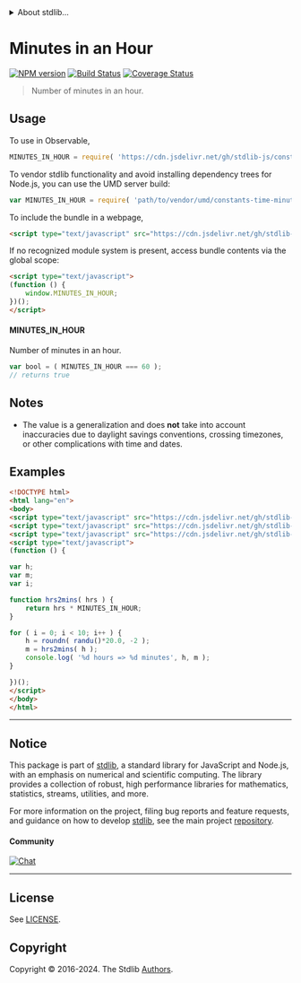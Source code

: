 <!--

@license Apache-2.0

Copyright (c) 2018 The Stdlib Authors.

Licensed under the Apache License, Version 2.0 (the "License");
you may not use this file except in compliance with the License.
You may obtain a copy of the License at

   http://www.apache.org/licenses/LICENSE-2.0

Unless required by applicable law or agreed to in writing, software
distributed under the License is distributed on an "AS IS" BASIS,
WITHOUT WARRANTIES OR CONDITIONS OF ANY KIND, either express or implied.
See the License for the specific language governing permissions and
limitations under the License.

-->


<details>
  <summary>
    About stdlib...
  </summary>
  <p>We believe in a future in which the web is a preferred environment for numerical computation. To help realize this future, we've built stdlib. stdlib is a standard library, with an emphasis on numerical and scientific computation, written in JavaScript (and C) for execution in browsers and in Node.js.</p>
  <p>The library is fully decomposable, being architected in such a way that you can swap out and mix and match APIs and functionality to cater to your exact preferences and use cases.</p>
  <p>When you use stdlib, you can be absolutely certain that you are using the most thorough, rigorous, well-written, studied, documented, tested, measured, and high-quality code out there.</p>
  <p>To join us in bringing numerical computing to the web, get started by checking us out on <a href="https://github.com/stdlib-js/stdlib">GitHub</a>, and please consider <a href="https://opencollective.com/stdlib">financially supporting stdlib</a>. We greatly appreciate your continued support!</p>
</details>

# Minutes in an Hour

[![NPM version][npm-image]][npm-url] [![Build Status][test-image]][test-url] [![Coverage Status][coverage-image]][coverage-url] <!-- [![dependencies][dependencies-image]][dependencies-url] -->

> Number of minutes in an hour.



<section class="usage">

## Usage

To use in Observable,

```javascript
MINUTES_IN_HOUR = require( 'https://cdn.jsdelivr.net/gh/stdlib-js/constants-time-minutes-in-hour@umd/browser.js' )
```

To vendor stdlib functionality and avoid installing dependency trees for Node.js, you can use the UMD server build:

```javascript
var MINUTES_IN_HOUR = require( 'path/to/vendor/umd/constants-time-minutes-in-hour/index.js' )
```

To include the bundle in a webpage,

```html
<script type="text/javascript" src="https://cdn.jsdelivr.net/gh/stdlib-js/constants-time-minutes-in-hour@umd/browser.js"></script>
```

If no recognized module system is present, access bundle contents via the global scope:

```html
<script type="text/javascript">
(function () {
    window.MINUTES_IN_HOUR;
})();
</script>
```

#### MINUTES_IN_HOUR

Number of minutes in an hour.

```javascript
var bool = ( MINUTES_IN_HOUR === 60 );
// returns true
```

</section>

<!-- /.usage -->

<section class="notes">

## Notes

-   The value is a generalization and does **not** take into account inaccuracies due to daylight savings conventions, crossing timezones, or other complications with time and dates. 

</section>

<!-- /.notes -->

<section class="examples">

## Examples

<!-- eslint no-undef: "error" -->

```html
<!DOCTYPE html>
<html lang="en">
<body>
<script type="text/javascript" src="https://cdn.jsdelivr.net/gh/stdlib-js/random-base-randu@umd/browser.js"></script>
<script type="text/javascript" src="https://cdn.jsdelivr.net/gh/stdlib-js/math-base-special-roundn@umd/browser.js"></script>
<script type="text/javascript" src="https://cdn.jsdelivr.net/gh/stdlib-js/constants-time-minutes-in-hour@umd/browser.js"></script>
<script type="text/javascript">
(function () {

var h;
var m;
var i;

function hrs2mins( hrs ) {
    return hrs * MINUTES_IN_HOUR;
}

for ( i = 0; i < 10; i++ ) {
    h = roundn( randu()*20.0, -2 );
    m = hrs2mins( h );
    console.log( '%d hours => %d minutes', h, m );
}

})();
</script>
</body>
</html>
```

</section>

<!-- /.examples -->

<!-- Section for related `stdlib` packages. Do not manually edit this section, as it is automatically populated. -->

<section class="related">

</section>

<!-- /.related -->

<!-- Section for all links. Make sure to keep an empty line after the `section` element and another before the `/section` close. -->


<section class="main-repo" >

* * *

## Notice

This package is part of [stdlib][stdlib], a standard library for JavaScript and Node.js, with an emphasis on numerical and scientific computing. The library provides a collection of robust, high performance libraries for mathematics, statistics, streams, utilities, and more.

For more information on the project, filing bug reports and feature requests, and guidance on how to develop [stdlib][stdlib], see the main project [repository][stdlib].

#### Community

[![Chat][chat-image]][chat-url]

---

## License

See [LICENSE][stdlib-license].


## Copyright

Copyright &copy; 2016-2024. The Stdlib [Authors][stdlib-authors].

</section>

<!-- /.stdlib -->

<!-- Section for all links. Make sure to keep an empty line after the `section` element and another before the `/section` close. -->

<section class="links">

[npm-image]: http://img.shields.io/npm/v/@stdlib/constants-time-minutes-in-hour.svg
[npm-url]: https://npmjs.org/package/@stdlib/constants-time-minutes-in-hour

[test-image]: https://github.com/stdlib-js/constants-time-minutes-in-hour/actions/workflows/test.yml/badge.svg?branch=v0.3.2
[test-url]: https://github.com/stdlib-js/constants-time-minutes-in-hour/actions/workflows/test.yml?query=branch:v0.3.2

[coverage-image]: https://img.shields.io/codecov/c/github/stdlib-js/constants-time-minutes-in-hour/main.svg
[coverage-url]: https://codecov.io/github/stdlib-js/constants-time-minutes-in-hour?branch=main

<!--

[dependencies-image]: https://img.shields.io/david/stdlib-js/constants-time-minutes-in-hour.svg
[dependencies-url]: https://david-dm.org/stdlib-js/constants-time-minutes-in-hour/main

-->

[chat-image]: https://img.shields.io/gitter/room/stdlib-js/stdlib.svg
[chat-url]: https://app.gitter.im/#/room/#stdlib-js_stdlib:gitter.im

[stdlib]: https://github.com/stdlib-js/stdlib

[stdlib-authors]: https://github.com/stdlib-js/stdlib/graphs/contributors

[umd]: https://github.com/umdjs/umd
[es-module]: https://developer.mozilla.org/en-US/docs/Web/JavaScript/Guide/Modules

[deno-url]: https://github.com/stdlib-js/constants-time-minutes-in-hour/tree/deno
[deno-readme]: https://github.com/stdlib-js/constants-time-minutes-in-hour/blob/deno/README.md
[umd-url]: https://github.com/stdlib-js/constants-time-minutes-in-hour/tree/umd
[umd-readme]: https://github.com/stdlib-js/constants-time-minutes-in-hour/blob/umd/README.md
[esm-url]: https://github.com/stdlib-js/constants-time-minutes-in-hour/tree/esm
[esm-readme]: https://github.com/stdlib-js/constants-time-minutes-in-hour/blob/esm/README.md
[branches-url]: https://github.com/stdlib-js/constants-time-minutes-in-hour/blob/main/branches.md

[stdlib-license]: https://raw.githubusercontent.com/stdlib-js/constants-time-minutes-in-hour/main/LICENSE

</section>

<!-- /.links -->
